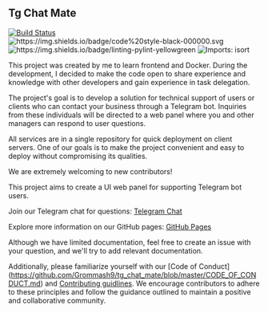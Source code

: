 ## Tg Chat Mate

[![Build Status](https://app.travis-ci.com/Grommash9/tg_chat_mate.svg?branch=master)](https://app.travis-ci.com/Grommash9/tg_chat_mate)   <img alt="https://img.shields.io/badge/code%20style-black-000000.svg" src="https://pypi-camo.freetls.fastly.net/fbfdc7754183ecf079bc71ddeabaf88f6cbc5c00/68747470733a2f2f696d672e736869656c64732e696f2f62616467652f636f64652532307374796c652d626c61636b2d3030303030302e737667">   <img alt="https://img.shields.io/badge/linting-pylint-yellowgreen" src="https://pypi-camo.freetls.fastly.net/d6d741fdb0ae96663fc5e9fbfb16b9ee24d52dfd/68747470733a2f2f696d672e736869656c64732e696f2f62616467652f6c696e74696e672d70796c696e742d79656c6c6f77677265656e">   <img alt="Imports: isort" src="https://img.shields.io/badge/%20imports-isort-%231674b1?style=flat&amp;labelColor=ef8336">

This project was created by me to learn frontend and Docker. During the development, I decided to make the code open to share experience and knowledge with other developers and gain experience in task delegation.

The project's goal is to develop a solution for technical support of users or clients who can contact your business through a Telegram bot. Inquiries from these individuals will be directed to a web panel where you and other managers can respond to user questions.

All services are in a single repository for quick deployment on client servers. One of our goals is to make the project convenient and easy to deploy without compromising its qualities.

We are extremely welcoming to new contributors!

This project aims to create a UI web panel for supporting Telegram bot users.

Join our Telegram chat for questions: [Telegram Chat](https://t.me/tg_chat_mate_contributors)

Explore more information on our GitHub pages: [GitHub Pages](https://grommash9.github.io/tg_chat_mate/)

Although we have limited documentation, feel free to create an issue with your question, and we'll try to add relevant documentation.

Additionally, please familiarize yourself with our [Code of Conduct]
(https://github.com/Grommash9/tg_chat_mate/blob/master/CODE_OF_CONDUCT.md) and [Contributing guidlines](https://github.com/Grommash9/tg_chat_mate/blob/master/CONTRIBUTING.md). We encourage contributors to adhere to these principles and follow the guidance outlined to maintain a positive and collaborative community.
